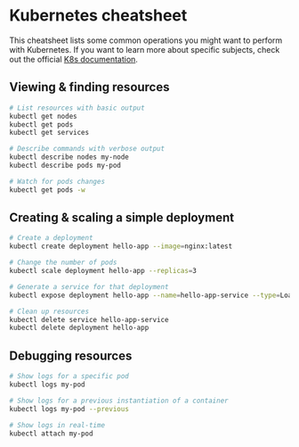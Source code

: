 # Kubernetes cheatsheet

This cheatsheet lists some common operations you might want to perform with Kubernetes. If you want to learn more about specific subjects, check out the official [K8s documentation](https://kubernetes.io/docs/home/).

## Viewing & finding resources

```sh
# List resources with basic output
kubectl get nodes
kubectl get pods
kubectl get services

# Describe commands with verbose output
kubectl describe nodes my-node
kubectl describe pods my-pod

# Watch for pods changes
kubectl get pods -w
```

## Creating & scaling a simple deployment

```sh
# Create a deployment
kubectl create deployment hello-app --image=nginx:latest

# Change the number of pods
kubectl scale deployment hello-app --replicas=3

# Generate a service for that deployment
kubectl expose deployment hello-app --name=hello-app-service --type=LoadBalancer --port 8080 --target-port 80

# Clean up resources
kubectl delete service hello-app-service
kubectl delete deployment hello-app
```

## Debugging resources

```sh
# Show logs for a specific pod
kubectl logs my-pod

# Show logs for a previous instantiation of a container
kubectl logs my-pod --previous

# Show logs in real-time
kubectl attach my-pod
```
